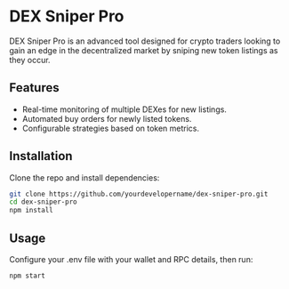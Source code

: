 # DEX Sniper Pro

DEX Sniper Pro is an advanced tool designed for crypto traders looking to gain an edge in the decentralized market by sniping new token listings as they occur.

## Features

- Real-time monitoring of multiple DEXes for new listings.
- Automated buy orders for newly listed tokens.
- Configurable strategies based on token metrics.

## Installation

Clone the repo and install dependencies:

```bash
git clone https://github.com/yourdevelopername/dex-sniper-pro.git
cd dex-sniper-pro
npm install


```

## Usage

Configure your .env file with your wallet and RPC details, then run:

```bash
npm start
